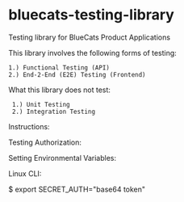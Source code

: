 # bluecats-testing-library
Testing library for BlueCats Product Applications

This library involves the following forms of testing:

    1.) Functional Testing (API)
    2.) End-2-End (E2E) Testing (Frontend)

What this library does not test:

     1.) Unit Testing
     2.) Integration Testing

Instructions:

Testing Authorization:

Setting Environmental Variables:

Linux CLI:

$ export SECRET_AUTH="base64 token"
